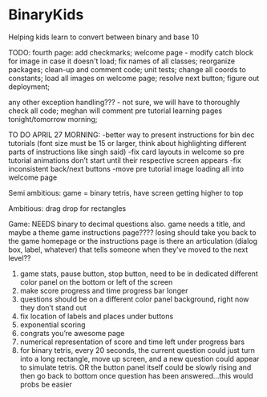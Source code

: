 # BinaryKids
Helping kids learn to convert between binary and base 10

TODO:
fourth page: add checkmarks;
welcome page - modify catch block for image in case it doesn't load;
fix names of all classes;
reorganize packages;
clean-up and comment code;
unit tests;
change all coords to constants;
load all images on welcome page;
resolve next button;
figure out deployment;

any other exception handling??? - not sure, we will have to thoroughly check all code;
meghan will comment pre tutorial learning pages tonight/tomorrow morning;


TO DO APRIL 27 MORNING:
-better way to present instructions for bin dec tutorials (font size must be 15 or larger, think about highlighting different parts of instructions like singh said)
-fix card layouts in welcome so pre tutorial animations don’t start until their respective screen appears
-fix inconsistent back/next buttons 
-move pre tutorial image loading all into welcome page

Semi ambitious:
game = binary tetris, have screen getting higher to top

Ambitious:
drag drop for rectangles

Game:
NEEDS binary to decimal questions also.
game needs a title, and maybe a theme 
game instructions page???? losing should take you back to the game homepage or the instructions page
is there an articulation (dialog box, label, whatever) that tells someone when they’ve moved to the next level??
1. game stats, pause button, stop button, need to be in dedicated different color panel on the bottom or left of the screen
2. make score progress and time progress bar longer
3. questions should be on a different color panel background, right now they don’t stand out
5. fix location of labels and places under buttons
6. exponential scoring
7. congrats you’re awesome page
8. numerical representation of score and time left under progress bars
4. for binary tetris, every 20 seconds, the current question could just turn into a long rectangle, move up screen, and a new question could appear to simulate tetris. 
OR 
the button panel itself could be slowly rising and then go back to bottom once question has been answered…this would probs be easier

